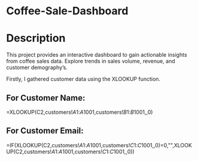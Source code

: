 # Coffee-Sale-Dashboard

# Description

This project provides an interactive dashboard to gain actionable insights from coffee sales data. Explore trends in sales volume, revenue, and customer demography’s.

Firstly, I gathered customer data using the XLOOKUP function.
## For Customer Name:

=XLOOKUP(C2,customers!$A$1:$A$1001,customers!$B$1:$B$1001,,0)

## For Customer Email:

=IF(XLOOKUP(C2,customers!$A$1:$A$1001,customers!$C$1:$C$1001,,0)=0,"",XLOOKUP(C2,customers!$A$1:$A$1001,customers!$C$1:$C$1001,,0))

